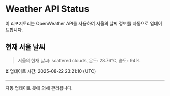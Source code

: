 
# Weather API Status

이 리포지토리는 OpenWeather API를 사용하여 서울의 날씨 정보를 자동으로 업데이트합니다.

## 현재 서울 날씨
> 서울의 현재 날씨: scattered clouds, 온도: 28.76°C, 습도: 94%

⏳ 업데이트 시간: 2025-08-22 23:21:10 (UTC)

---
자동 업데이트 봇에 의해 관리됩니다.
